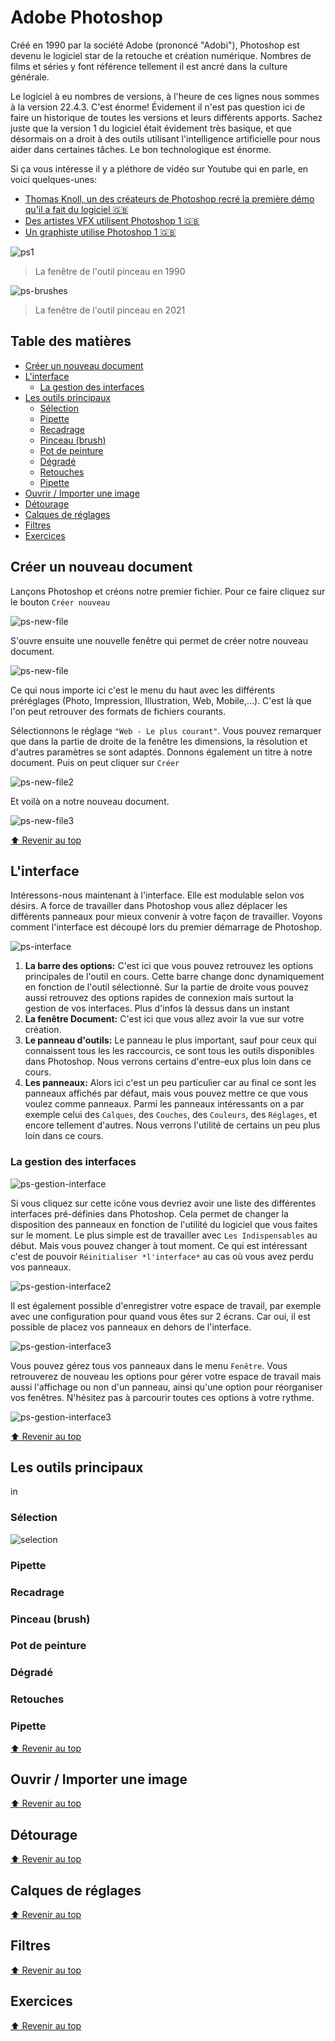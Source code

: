 <!-- omit in toc -->
# Adobe Photoshop

Créé en 1990 par la société Adobe (prononcé "Adobi"), Photoshop est devenu le logiciel star de la retouche et création numérique. Nombres de films et séries y font référence tellement il est ancré dans la culture générale.

Le logiciel à eu nombres de versions, à l'heure de ces lignes nous sommes à la version 22.4.3. C'est énorme! Évidement il n'est pas question ici de faire un historique de toutes les versions et leurs différents apports. Sachez juste que la version 1 du logiciel était évidement très basique, et que désormais on a droit à des outils utilisant l'intelligence artificielle pour nous aider dans certaines tâches. Le bon technologique est énorme.

Si ça vous intéresse il y a pléthore de vidéo sur Youtube qui en parle, en voici quelques-unes:

- [Thomas Knoll, un des créateurs de Photoshop recré la première démo qu'il a fait du logiciel :uk:](https://youtu.be/Tda7jCwvSzg)
- [Des artistes VFX utilisent Photoshop 1 :uk:](https://youtu.be/8LkUzVexLTU)
- [Un graphiste utilise Photoshop 1 :uk:](https://youtu.be/ftaIzyrMDqE)

![ps1](img/3/ps1-brush.png)

> La fenêtre de l'outil pinceau en 1990

![ps-brushes](img/3/ps-brushes.jpeg)

> La fenêtre de l'outil pinceau en 2021

<!-- omit in toc -->
## Table des matières 
- [Créer un nouveau document](#créer-un-nouveau-document)
- [L'interface](#linterface)
  - [La gestion des interfaces](#la-gestion-des-interfaces)
- [Les outils principaux](#les-outils-principaux)
  - [Sélection](#sélection)
  - [Pipette](#pipette)
  - [Recadrage](#recadrage)
  - [Pinceau (brush)](#pinceau-brush)
  - [Pot de peinture](#pot-de-peinture)
  - [Dégradé](#dégradé)
  - [Retouches](#retouches)
  - [Pipette](#pipette-1)
- [Ouvrir / Importer une image](#ouvrir--importer-une-image)
- [Détourage](#détourage)
- [Calques de réglages](#calques-de-réglages)
- [Filtres](#filtres)
- [Exercices](#exercices)

## Créer un nouveau document

Lançons Photoshop et créons notre premier fichier. Pour ce faire cliquez sur le bouton ```Créer nouveau```

![ps-new-file](img/3/ps-new.png)

S'ouvre ensuite une nouvelle fenêtre qui permet de créer notre nouveau document.

![ps-new-file](img/3/ps-new-file.png)

Ce qui nous importe ici c'est le menu du haut avec les différents préréglages (Photo, Impression, Illustration, Web, Mobile,...). C'est là que l'on peut retrouver des formats de fichiers courants.

Sélectionnons le réglage ```"Web - Le plus courant"```. Vous pouvez remarquer que dans la partie de droite de la fenêtre les dimensions, la résolution et d'autres paramètres se sont adaptés. Donnons également un titre à notre document. Puis on peut cliquer sur ```Créer```

![ps-new-file2](img/3/ps-new-file2.png)

Et voilà on a notre nouveau document.

![ps-new-file3](img/3/ps-new-file3.png)

[:arrow_up: Revenir au top](#table-des-matières)

## L'interface

Intéressons-nous maintenant à l'interface. Elle est modulable selon vos désirs. A force de travailler dans Photoshop vous allez déplacer les différents panneaux pour mieux convenir à votre façon de travailler. Voyons comment l'interface est découpé lors du premier démarrage de Photoshop.

![ps-interface](img/3/ps-interface.png)

1. **La barre des options:** C'est ici que vous pouvez retrouvez les options principales de l'outil en cours. Cette barre change donc dynamiquement en fonction de l'outil sélectionné. Sur la partie de droite vous pouvez aussi retrouvez des options rapides de connexion mais surtout la gestion de vos interfaces. Plus d'infos là dessus dans un instant
2. **La fenêtre Document:** C'est ici que vous allez avoir la vue sur votre création. 
3. **Le panneau d'outils:** Le panneau le plus important, sauf pour ceux qui connaissent tous les les raccourcis, ce sont tous les outils disponibles dans Photoshop. Nous verrons certains d'entre-eux plus loin dans ce cours.
4. **Les panneaux:** Alors ici c'est un peu particulier car au final ce sont les panneaux affichés par défaut, mais vous pouvez mettre ce que vous voulez comme panneaux. Parmi les panneaux intéressants on a par exemple celui des ```Calques```, des ```Couches```, des ```Couleurs```, des ```Réglages```, et encore tellement d'autres. Nous verrons l'utilité de certains un peu plus loin dans ce cours.


### La gestion des interfaces

![ps-gestion-interface](img/3/ps-gestion-interface1.png)

Si vous cliquez sur cette icône vous devriez avoir une liste des différentes interfaces pré-définies dans Photoshop. Cela permet de changer la disposition des panneaux en fonction de l'utilité du logiciel que vous faites sur le moment. Le plus simple est de travailler avec ```Les Indispensables``` au début. Mais vous pouvez changer à tout moment. Ce qui est intéressant c'est de pouvoir ```Réinitialiser *l'interface*``` au cas où vous avez perdu vos panneaux.

![ps-gestion-interface2](img/3/ps-gestion-interface2.png)

Il est également possible d'enregistrer votre espace de travail, par exemple avec une configuration pour quand vous êtes sur 2 écrans. Car oui, il est possible de placez vos panneaux en dehors de l'interface.

![ps-gestion-interface3](img/3/ps-gestion-interface3.png)

Vous pouvez gérez tous vos panneaux dans le menu ```Fenêtre```. Vous retrouverez de nouveau les options pour gérer votre espace de travail mais aussi l'affichage ou non d'un panneau, ainsi qu'une option pour réorganiser vos fenêtres. N'hésitez pas à parcourir toutes ces options à votre rythme.

![ps-gestion-interface3](img/3/ps-gestion-interface4.png)

[:arrow_up: Revenir au top](#table-des-matières)

## Les outils principaux

in

### Sélection

![selection](img/3/tools/retouche.svg)

### Pipette

### Recadrage

### Pinceau (brush)

### Pot de peinture

### Dégradé

### Retouches

### Pipette

[:arrow_up: Revenir au top](#table-des-matières)

## Ouvrir / Importer une image

[:arrow_up: Revenir au top](#table-des-matières)

## Détourage

[:arrow_up: Revenir au top](#table-des-matières)

## Calques de réglages

[:arrow_up: Revenir au top](#table-des-matières)

## Filtres

[:arrow_up: Revenir au top](#table-des-matières)

## Exercices

[:arrow_up: Revenir au top](#table-des-matières)
